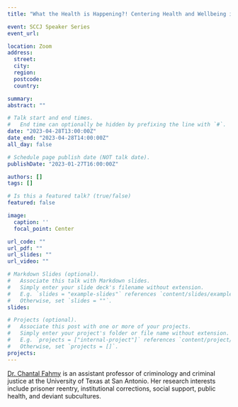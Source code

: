 ```yaml
---
title: "What the Health is Happening?! Centering Health and Wellbeing in the Study of Incarceration and Reentry"

event: SCCJ Speaker Series
event_url: 

location: Zoom
address:
  street: 
  city: 
  region: 
  postcode: 
  country: 

summary: 
abstract: ""

# Talk start and end times.
#   End time can optionally be hidden by prefixing the line with `#`.
date: "2023-04-28T13:00:00Z"
date_end: "2023-04-28T14:00:00Z"
all_day: false

# Schedule page publish date (NOT talk date).
publishDate: "2023-01-27T16:00:00Z"

authors: []
tags: []

# Is this a featured talk? (true/false)
featured: false

image:
  caption: ''
  focal_point: Center

url_code: ""
url_pdf: ""
url_slides: ""
url_video: ""

# Markdown Slides (optional).
#   Associate this talk with Markdown slides.
#   Simply enter your slide deck's filename without extension.
#   E.g. `slides = "example-slides"` references `content/slides/example-slides.md`.
#   Otherwise, set `slides = ""`.
slides:

# Projects (optional).
#   Associate this post with one or more of your projects.
#   Simply enter your project's folder or file name without extension.
#   E.g. `projects = ["internal-project"]` references `content/project/deep-learning/index.md`.
#   Otherwise, set `projects = []`.
projects:
---
```


[Dr. Chantal Fahmy](https://hcap.utsa.edu/faculty/profiles/fahmy-chantal.html) is an assistant professor of criminology and criminal justice at the University of Texas at San Antonio. Her research interests include prisoner reentry, institutional corrections, social support, public health, and deviant subcultures. 
